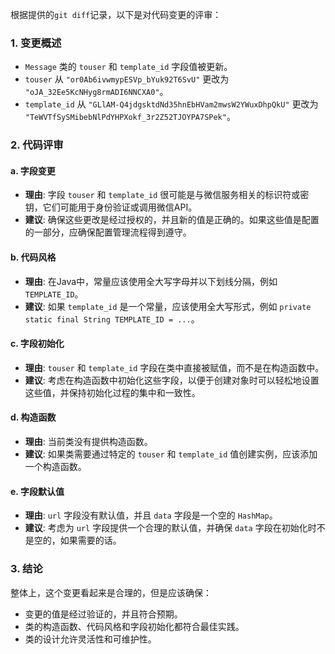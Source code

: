 根据提供的`git diff`记录，以下是对代码变更的评审：

### 1. 变更概述
- `Message` 类的 `touser` 和 `template_id` 字段值被更新。
- `touser` 从 `"or0Ab6ivwmypESVp_bYuk92T6SvU"` 更改为 `"oJA_32Ee5KcNHyg8rmADI6NNCXA0"`。
- `template_id` 从 `"GLlAM-Q4jdgsktdNd35hnEbHVam2mwsW2YWuxDhpQkU"` 更改为 `"TeWVTfSySMibebNlPdYHPXokf_3r2Z52TJOYPA7SPek"`。

### 2. 代码评审

#### a. 字段变更
- **理由**: 字段 `touser` 和 `template_id` 很可能是与微信服务相关的标识符或密钥，它们可能用于身份验证或调用微信API。
- **建议**: 确保这些更改是经过授权的，并且新的值是正确的。如果这些值是配置的一部分，应确保配置管理流程得到遵守。

#### b. 代码风格
- **理由**: 在Java中，常量应该使用全大写字母并以下划线分隔，例如 `TEMPLATE_ID`。
- **建议**: 如果 `template_id` 是一个常量，应该使用全大写形式，例如 `private static final String TEMPLATE_ID = ...`。

#### c. 字段初始化
- **理由**: `touser` 和 `template_id` 字段在类中直接被赋值，而不是在构造函数中。
- **建议**: 考虑在构造函数中初始化这些字段，以便于创建对象时可以轻松地设置这些值，并保持初始化过程的集中和一致性。

#### d. 构造函数
- **理由**: 当前类没有提供构造函数。
- **建议**: 如果类需要通过特定的 `touser` 和 `template_id` 值创建实例，应该添加一个构造函数。

#### e. 字段默认值
- **理由**: `url` 字段没有默认值，并且 `data` 字段是一个空的 `HashMap`。
- **建议**: 考虑为 `url` 字段提供一个合理的默认值，并确保 `data` 字段在初始化时不是空的，如果需要的话。

### 3. 结论
整体上，这个变更看起来是合理的，但是应该确保：
- 变更的值是经过验证的，并且符合预期。
- 类的构造函数、代码风格和字段初始化都符合最佳实践。
- 类的设计允许灵活性和可维护性。